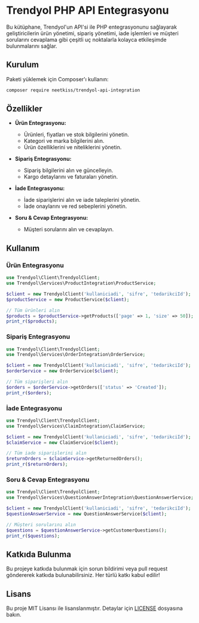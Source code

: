 
# Trendyol PHP API Entegrasyonu

Bu kütüphane, Trendyol'un API'si ile PHP entegrasyonunu sağlayarak geliştiricilerin ürün yönetimi, sipariş yönetimi, iade işlemleri ve müşteri sorularını cevaplama gibi çeşitli uç noktalarla kolayca etkileşimde bulunmalarını sağlar.

## Kurulum

Paketi yüklemek için Composer'ı kullanın:

```bash
composer require neetkiss/trendyol-api-integration
```

## Özellikler

- **Ürün Entegrasyonu:**
  - Ürünleri, fiyatları ve stok bilgilerini yönetin.
  - Kategori ve marka bilgilerini alın.
  - Ürün özelliklerini ve niteliklerini yönetin.

- **Sipariş Entegrasyonu:**
  - Sipariş bilgilerini alın ve güncelleyin.
  - Kargo detaylarını ve faturaları yönetin.

- **İade Entegrasyonu:**
  - İade siparişlerini alın ve iade taleplerini yönetin.
  - İade onaylarını ve red sebeplerini yönetin.

- **Soru & Cevap Entegrasyonu:**
  - Müşteri sorularını alın ve cevaplayın.

## Kullanım

### Ürün Entegrasyonu

```php
use Trendyol\Client\TrendyolClient;
use Trendyol\Services\ProductIntegration\ProductService;

$client = new TrendyolClient('kullaniciadi', 'sifre', 'tedarikciId');
$productService = new ProductService($client);

// Tüm ürünleri alın
$products = $productService->getProducts(['page' => 1, 'size' => 50]);
print_r($products);
```

### Sipariş Entegrasyonu

```php
use Trendyol\Client\TrendyolClient;
use Trendyol\Services\OrderIntegration\OrderService;

$client = new TrendyolClient('kullaniciadi', 'sifre', 'tedarikciId');
$orderService = new OrderService($client);

// Tüm siparişleri alın
$orders = $orderService->getOrders(['status' => 'Created']);
print_r($orders);
```

### İade Entegrasyonu

```php
use Trendyol\Client\TrendyolClient;
use Trendyol\Services\ClaimIntegration\ClaimService;

$client = new TrendyolClient('kullaniciadi', 'sifre', 'tedarikciId');
$claimService = new ClaimService($client);

// Tüm iade siparişlerini alın
$returnOrders = $claimService->getReturnedOrders();
print_r($returnOrders);
```

### Soru & Cevap Entegrasyonu

```php
use Trendyol\Client\TrendyolClient;
use Trendyol\Services\QuestionAnswerIntegration\QuestionAnswerService;

$client = new TrendyolClient('kullaniciadi', 'sifre', 'tedarikciId');
$questionAnswerService = new QuestionAnswerService($client);

// Müşteri sorularını alın
$questions = $questionAnswerService->getCustomerQuestions();
print_r($questions);
```

## Katkıda Bulunma

Bu projeye katkıda bulunmak için sorun bildirimi veya pull request göndererek katkıda bulunabilirsiniz. Her türlü katkı kabul edilir!

## Lisans

Bu proje MIT Lisansı ile lisanslanmıştır. Detaylar için [LICENSE](LICENSE) dosyasına bakın.
